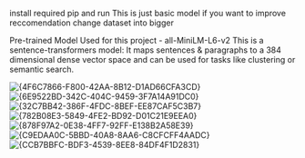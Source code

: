install required pip and run 
This is just basic model if you want to improve reccomendation change dataset into bigger

Pre-trained Model Used for this project -
all-MiniLM-L6-v2
This is a sentence-transformers model: It maps sentences & paragraphs to a 384 dimensional dense vector space and can be used for tasks like clustering or semantic search.



![{4F6C7866-F800-42AA-8B12-D1AD66CFA3CD}](https://github.com/user-attachments/assets/56145175-0a63-4c64-8f12-daf32de4fa0e)
![{6E9522BD-342C-404C-9459-3F7A14A91DC0}](https://github.com/user-attachments/assets/625fa105-6d7e-4af7-89f2-be4dcfb38bd2)
![{32C7BB42-386F-4FDC-8BEF-EE87CAF5C3B7}](https://github.com/user-attachments/assets/f7be37da-f534-44a1-9102-eb8acb38cc73)
![{782B08E3-5849-4FE2-BD92-D01C21E9EEA0}](https://github.com/user-attachments/assets/838867f1-3d3b-426b-951d-ced4647514c2)
![{878F97A2-0E38-4FF7-92FF-E138B2A58E39}](https://github.com/user-attachments/assets/43d5554f-246f-478c-bd77-d3393de09ad9)
![{C9EDAA0C-5BBD-40A8-8AA6-C8CFCFF4AADC}](https://github.com/user-attachments/assets/93ea869f-a1cf-4dc5-8c6d-9b3525c7e8f1)
![{CCB7BBFC-BDF3-4539-8EE8-84DF4F1D2831}](https://github.com/user-attachments/assets/4aa53a97-884e-470f-8066-d7f37e970438)
